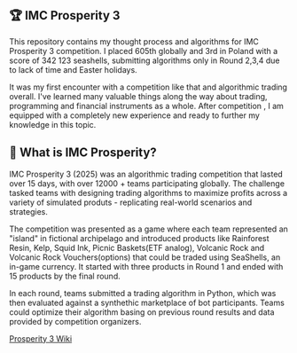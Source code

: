 ## 🏆 IMC Prosperity 3

This repository contains my thought process and algorithms for IMC Prosperity 3 competition. I placed 605th globally and 3rd in Poland with a score of 342 123 seashells, submitting algorithms only in Round 2,3,4 due to lack of time and Easter holidays. 

It was my first encounter with a competition like that and algorithmic trading overall. I've learned many valuable things along the way about trading, programming and financial instruments as a whole. After competition , I am equipped with a completely new experience and ready to further my knowledge in this topic.



## 📜 What is IMC Prosperity?

IMC Prosperity 3 (2025) was an algorithmic trading competition that lasted over 15 days, with over 12000 + teams participating globally. The challenge tasked teams with designing trading algorithms to maximize profits across a variety of simulated produts - replicating real-world scenarios and strategies.

The competition was presented as a game where each team represented an "island" in fictional archipelago and introduced products like Rainforest Resin, Kelp, Squid Ink, Picnic Baskets(ETF analog), Volcanic Rock and Volcanic Rock Vouchers(options) that could be traded using SeaShells, an in-game currency. It started with three products in Round 1 and ended with 15 products by the final round.

In each round, teams submitted a trading algorithm in Python, which was then evaluated against a synthethic marketplace of bot participants. Teams could optimize their algorithm basing on previous round results and data provided by competition organizers.


[Prosperity 3 Wiki](https://imc-prosperity.notion.site/Prosperity-3-Wiki-19ee8453a09380529731c4e6fb697ea4)
